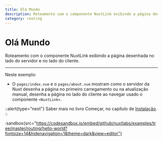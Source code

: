 ```yaml
---
title: Olá Mundo
description: Roteamento com o componente NuxtLink exibindo a página desenhada no lado do servidor e no lado do cliente.
category: routing
---
```


# Olá Mundo

Roteamento com o componente NuxtLink exibindo a página desenhada no lado do servidor e no lado do cliente.

---

Neste exemplo:

- O `pages/index.vue` e o `pages/about.vue` mostram como o servidor da Nuxt desenha a página no primeiro carregamento ou na atualização manual, desenha a página no lado do cliente ao navegar usado o componente `<NuxtLink>`.

::alert{type="next"}
Saber mais no livro Começar, no capítulo de [Instalação](/docs/get-started/installation).
::

:sandbox{src="https://codesandbox.io/embed/github/nuxtlabs/examples/tree/master/routing/hello-world?fontsize=14&hidenavigation=1&theme=dark&view=editor"}
